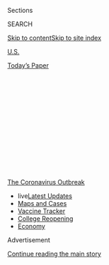 <div id="app">

<div>

<div>

<div>

<div class="NYTAppHideMasthead css-1q2w90k e1suatyy0">

<div class="section css-ui9rw0 e1suatyy2">

<div class="css-eph4ug er09x8g0">

<div class="css-6n7j50">

</div>

<span class="css-1dv1kvn">Sections</span>

<div class="css-10488qs">

<span class="css-1dv1kvn">SEARCH</span>

</div>

[Skip to content](#site-content)[Skip to site
index](#site-index)

</div>

<div id="masthead-section-label" class="css-1wr3we4 eaxe0e00">

[U.S.](https://www.nytimes.com/section/us)

</div>

<div class="css-10698na e1huz5gh0">

</div>

</div>

<div id="masthead-bar-one" class="section hasLinks css-15hmgas e1csuq9d3">

<div class="css-uqyvli e1csuq9d0">

</div>

<div class="css-1uqjmks e1csuq9d1">

</div>

<div class="css-9e9ivx">

[](https://myaccount.nytimes.com/auth/login?response_type=cookie&client_id=vi)

</div>

<div class="css-1bvtpon e1csuq9d2">

[Today’s
Paper](https://www.nytimes.com/section/todayspaper)

</div>

</div>

</div>

</div>

<div data-aria-hidden="false">

<div id="site-content" data-role="main">

<div>

<div class="css-1aor85t" style="opacity:0.000000001;z-index:-1;visibility:hidden">

<div class="css-1hqnpie">

<div class="css-epjblv">

<span class="css-17xtcya">[U.S.](/section/us)</span><span class="css-x15j1o">|</span><span class="css-fwqvlz">The
Last California County Without a Coronavirus
Case</span>

</div>

<div class="css-k008qs">

<div class="css-1iwv8en">

<span class="css-18z7m18"></span>

<div>

</div>

</div>

<span class="css-1n6z4y">https://nyti.ms/3i76fi5</span>

<div class="css-1705lsu">

<div class="css-4xjgmj">

<div class="css-4skfbu" data-role="toolbar" data-aria-label="Social Media Share buttons, Save button, and Comments Panel with current comment count" data-testid="share-tools">

  - 
  - 
  - 
  - 
    
    <div class="css-6n7j50">
    
    </div>

  - 

</div>

</div>

</div>

</div>

</div>

</div>

<div id="NYT_TOP_BANNER_REGION" class="css-13pd83m">

<div>

<div id="styln-prism-menu-1592847958612" class="section interactive-content interactive-size-medium css-1edisqu">

<div class="css-17ih8de interactive-body">

<div id="scroll-container" class="css-1gj85ro">

[<span class="styln-title-wrap"><span class="css-1pje3qr">The
Coronavirus</span><span class="css-1pje3qr">
Outbreak</span></span>](https://www.nytimes.com/news-event/coronavirus?action=click&pgtype=Article&state=default&region=TOP_BANNER&context=storylines_menu)

  - <span class="css-kqxiym" data-emphasize="true">live</span>[Latest
    Updates](https://www.nytimes.com/2020/08/03/world/coronavirus-covid-19.html?action=click&pgtype=Article&state=default&region=TOP_BANNER&context=storylines_menu)
  - [Maps and
    Cases](https://www.nytimes.com/interactive/2020/us/coronavirus-us-cases.html?action=click&pgtype=Article&state=default&region=TOP_BANNER&context=storylines_menu)
  - [Vaccine
    Tracker](https://www.nytimes.com/interactive/2020/science/coronavirus-vaccine-tracker.html?action=click&pgtype=Article&state=default&region=TOP_BANNER&context=storylines_menu)
  - [College
    Reopening](https://www.nytimes.com/2020/08/02/us/covid-college-reopening.html?action=click&pgtype=Article&state=default&region=TOP_BANNER&context=storylines_menu)
  - [Economy](https://www.nytimes.com/live/2020/08/03/business/stock-market-today-coronavirus?action=click&pgtype=Article&state=default&region=TOP_BANNER&context=storylines_menu)

</div>

</div>

</div>

</div>

</div>

<div id="top-wrapper" class="css-1sy8kpn">

<div id="top-slug" class="css-l9onyx">

Advertisement

</div>

[Continue reading the main
story](#after-top)

<div class="ad top-wrapper" style="text-align:center;height:100%;display:block;min-height:250px">

<div id="top" class="place-ad" data-position="top" data-size-key="top">

</div>

</div>

<div id="after-top">

</div>

</div>

<div>

<div id="sponsor-wrapper" class="css-1hyfx7x">

<div id="sponsor-slug" class="css-19vbshk">

Supported by

</div>

[Continue reading the main
story](#after-sponsor)

<div id="sponsor" class="ad sponsor-wrapper" style="text-align:center;height:100%;display:block">

</div>

<div id="after-sponsor">

</div>

</div>

<div class="css-186x18t">

</div>

<div class="css-1vkm6nb ehdk2mb0">

# The Last California County Without a Coronavirus Case

</div>

Monday: The virus found its way into tiny, remote Modoc County. Also:
The Apple Fire prompted evacuations, and a successful astronaut return.

<div class="css-18e8msd">

<div class="css-pdw9fk epjyd6m0">

<div class="css-1txwxcy ey68jwv0" data-aria-hidden="true">

[![Thomas
Fuller](https://static01.nyt.com/images/2018/06/12/multimedia/author-thomas-fuller/author-thomas-fuller-thumbLarge.png
"Thomas Fuller")](https://www.nytimes.com/by/thomas-fuller)[![Jill
Cowan](https://static01.nyt.com/images/2018/12/10/multimedia/author-jill-cowan/author-jill-cowan-thumbLarge.png
"Jill Cowan")](https://www.nytimes.com/by/jill-cowan)

</div>

<div class="css-1baulvz">

By [<span class="css-1baulvz" itemprop="name">Thomas
Fuller</span>](https://www.nytimes.com/by/thomas-fuller) and
[<span class="css-1baulvz last-byline" itemprop="name">Jill
Cowan</span>](https://www.nytimes.com/by/jill-cowan)

</div>

</div>

  - 
    
    <div class="css-ld3wwf e16638kd2">
    
    Aug. 3,
    2020
    
    </div>

  - 
    
    <div class="css-4xjgmj">
    
    <div class="css-d8bdto" data-role="toolbar" data-aria-label="Social Media Share buttons, Save button, and Comments Panel with current comment count" data-testid="share-tools">
    
      - 
      - 
      - 
      - 
        
        <div class="css-6n7j50">
        
        </div>
    
      - 
    
    </div>
    
    </div>

</div>

</div>

<div class="section meteredContent css-1r7ky0e" name="articleBody" itemprop="articleBody">

<div class="css-79elbk" data-testid="photoviewer-wrapper">

<div class="css-z3e15g" data-testid="photoviewer-wrapper-hidden">

</div>

<div class="css-1a48zt4 ehw59r15" data-testid="photoviewer-children">

![<span class="css-16f3y1r e13ogyst0" data-aria-hidden="true">The Brass
Rail, a bar and restaurant in Alturas. An owner said a waitress who
worked at the bar tested positive for the
coronavirus.</span><span class="css-cnj6d5 e1z0qqy90" itemprop="copyrightHolder"><span class="css-1ly73wi e1tej78p0">Credit...</span><span>Scott
Sonner/Associated
Press</span></span>](https://static01.nyt.com/images/2020/08/03/us/03alturascatoday/merlin_175074357_237ea6ee-554a-4856-95fb-f458b0b3ab44-articleLarge.jpg?quality=75&auto=webp&disable=upscale)

</div>

</div>

<div class="css-1fanzo5 StoryBodyCompanionColumn">

<div class="css-53u6y8">

*Good morning.*

*(This article is part of the California Today newsletter.* [*Sign up
here*](https://www.nytimes.com/newsletters/california-today) *to get it
delivered to your inbox.)*

**My colleague** **[Thomas
Fuller](https://www.nytimes.com/by/thomas-fuller)** **traveled to
Alturas to report on a county that had been mercifully isolated from the
coronavirus — until last week.**

Here’s his dispatch:

Evergreen forests surrounded by lumpy mountains and vast valleys filled
with thousands of cattle. Residents of Modoc County, population 8,800,
like to point out that social distancing was a way of life well before
the coronavirus arrived in California. Alturas, the Modoc County seat,
has a single red flashing traffic signal at the intersection of what
maps show as major highways but are really just winding two-lane country
roads.

For five months, officials in Modoc had hoped that the county’s
isolation in the northeastern corner of the state would spare it from
the virus. And until last week, when a couple in Alturas tested
positive, Modoc had been the last county in California without any
confirmed cases.

</div>

</div>

<div class="css-1fanzo5 StoryBodyCompanionColumn">

<div class="css-53u6y8">

Now the message seems clear: If the virus made it to Modoc County, where
the closest big town is a two-hour drive, it’s everywhere in
California.

<div id="NYT_MAIN_CONTENT_1_REGION" class="css-9tf9ac">

<div>

<div id="styln-covid-updates-world" class="section interactive-content interactive-size-medium css-1ftcdic">

<div class="css-17ih8de interactive-body">

<div id="styln-briefing-block" data-asset-id="QXJ0aWNsZTpueXQ6Ly9hcnRpY2xlLzZkMDlhMjVlLTQxZDYtNWE3ZC04NzFjLTNiMDkyMGU0NjA2Zg==">

<div class="briefing-block-header-section">

# [Latest Updates: Global Coronavirus Outbreak](https://www.nytimes.com/2020/08/03/world/coronavirus-covid-19.html?action=click&pgtype=Article&state=default&region=MAIN_CONTENT_1&context=storylines_live_updates)

<div class="briefing-block-ts">

Updated 2020-08-04T05:55:16.339Z

</div>

</div>

  - [Fauci defends Birx after she is criticized by
    Trump.](https://www.nytimes.com/2020/08/03/world/coronavirus-covid-19.html?action=click&pgtype=Article&state=default&region=MAIN_CONTENT_1&context=storylines_live_updates#link-4547638f)
  - [Trump derides Democrats as lawmakers and administration officials
    try to break stimulus
    impasse.](https://www.nytimes.com/2020/08/03/world/coronavirus-covid-19.html?action=click&pgtype=Article&state=default&region=MAIN_CONTENT_1&context=storylines_live_updates#link-15e7f995)
  - [The deadline for 2020 census counting has been moved up by a
    month.](https://www.nytimes.com/2020/08/03/world/coronavirus-covid-19.html?action=click&pgtype=Article&state=default&region=MAIN_CONTENT_1&context=storylines_live_updates#link-e5a2cda)

<div class="briefing-block-footer">

<div class="briefing-block-footer-meta">

[See more
updates](https://www.nytimes.com/2020/08/03/world/coronavirus-covid-19.html?action=click&pgtype=Article&state=default&region=MAIN_CONTENT_1&context=storylines_live_updates)

</div>

<div class="briefing-block-briefinglinks">

<span>More live coverage:</span>
[Markets](https://www.nytimes.com/live/2020/08/03/business/stock-market-today-coronavirus?action=click&pgtype=Article&state=default&region=MAIN_CONTENT_1&context=storylines_live_updates)

</div>

</div>

</div>

</div>

</div>

</div>

</div>

*\[*[*Track coronavirus
cases*](https://www.nytimes.com/interactive/2020/us/california-coronavirus-cases.html)
*by county in California.\]*

Modoc may be isolated, but it is not an island. The Modoc County Health
Services Department did not identify the two people who contracted the
virus, but Jodie Larranaga, an owner of the Brass Rail, a bar and Basque
restaurant, said a waitress who worked at the bar was one of the people
who tested positive. The waitress and her husband had recently returned
from a family vacation to Fresno, Ms. Larranaga said.

When it announced the infections on Tuesday, the Health Department asked
any residents who visited a bar in the past two weeks to call a hotline.
But Ms. Larranaga said that was not casting the net wide enough.

“This couple has been all over the place,” she said. “They were all
around town.”

Alturas had gone ahead with a July 4 parade and had hosted motocross
races. Most residents still go maskless at supermarkets in Alturas,
despite a statewide order to wear them in public places. Tex Dowdy, the
Modoc County sheriff, refuses to implement the mask order.

Juan Ledezma, the owner of a thrift store in Alturas, said most of the
two dozen daily customers came in without a face covering.

</div>

</div>

<div class="css-1fanzo5 StoryBodyCompanionColumn">

<div class="css-53u6y8">

“I would say 20 percent wear masks,” he said. “I don’t ask them to do it
because they might get offended.”

Rick Holloway, the publisher and editor of The Modoc County Record, the
county’s weekly newspaper, says mask wearing often breaks along partisan
lines.

“To most of the people here, it’s more of a political statement than a
health statement,” he said.

“I would like to think that we’re going to do a better job of trying to
prevent more people from getting Covid,” he said, “but I wouldn’t bet on
it.”

*\[Read* [*the full story
here*](https://www.nytimes.com/2020/08/01/us/coronavirus-midwest-cases-deaths.html)*.\]*

-----

<div id="NYT_MAIN_CONTENT_3_REGION" class="css-9tf9ac">

<div>

<div id="styln-prism-freeform-1594220623585" class="section interactive-content interactive-size-medium css-1ftcdic">

<div class="css-17ih8de interactive-body">

<div id="prism-freeform-block-38059" class="css-19mumt8" data-role="complementary" data-storyline="The Coronavirus Outbreak" data-truncated="true" tabindex="0">

<div class="css-a8d9oz">

<div class="css-eb027h">

[](https://www.nytimes.com/news-event/coronavirus?action=click&pgtype=Article&state=default&region=MAIN_CONTENT_3&context=storylines_faq)

### The Coronavirus Outbreak ›

#### Frequently Asked Questions

Updated August 3, 2020

  - #### I’m a small-business owner. Can I get relief?
    
      - The [stimulus bills enacted in
        March](https://www.nytimes.com/article/small-business-loans-stimulus-grants-freelancers-coronavirus.html?action=click&pgtype=Article&state=default&region=MAIN_CONTENT_3&context=storylines_faq)
        offer help for the millions of American small businesses. Those
        eligible for aid are businesses and nonprofit organizations with
        fewer than 500 workers, including sole proprietorships,
        independent contractors and freelancers. Some larger companies
        in some industries are also eligible. The help being offered,
        which is being managed by the Small Business Administration,
        includes the Paycheck Protection Program and the Economic Injury
        Disaster Loan program. But lots of folks have [not yet seen
        payouts.](https://www.nytimes.com/interactive/2020/05/07/business/small-business-loans-coronavirus.html?action=click&pgtype=Article&state=default&region=MAIN_CONTENT_3&context=storylines_faq)
        Even those who have received help are confused: The rules are
        draconian, and some are stuck sitting on [money they don’t know
        how to
        use.](https://www.nytimes.com/2020/05/02/business/economy/loans-coronavirus-small-business.html?action=click&pgtype=Article&state=default&region=MAIN_CONTENT_3&context=storylines_faq)
        Many small-business owners are getting less than they expected
        or [not hearing anything at
        all.](https://www.nytimes.com/2020/06/10/business/Small-business-loans-ppp.html?action=click&pgtype=Article&state=default&region=MAIN_CONTENT_3&context=storylines_faq)

  - #### What are my rights if I am worried about going back to work?
    
      - Employers have to provide [a safe
        workplace](https://www.osha.gov/SLTC/covid-19/standards.html)
        with policies that protect everyone equally. [And if one of your
        co-workers tests positive for the coronavirus, the
        C.D.C.](https://www.nytimes.com/article/coronavirus-money-unemployment.html?action=click&pgtype=Article&state=default&region=MAIN_CONTENT_3&context=storylines_faq)
        has said that [employers should tell their
        employees](https://www.cdc.gov/coronavirus/2019-ncov/community/guidance-business-response.html)
        -- without giving you the sick employee’s name -- that they may
        have been exposed to the virus.

  - #### Should I refinance my mortgage?
    
      - [It could be a good
        idea,](https://www.nytimes.com/article/coronavirus-money-unemployment.html?action=click&pgtype=Article&state=default&region=MAIN_CONTENT_3&context=storylines_faq)
        because mortgage rates have [never been
        lower.](https://www.nytimes.com/2020/07/16/business/mortgage-rates-below-3-percent.html?action=click&pgtype=Article&state=default&region=MAIN_CONTENT_3&context=storylines_faq)
        Refinancing requests have pushed mortgage applications to some
        of the highest levels since 2008, so be prepared to get in line.
        But defaults are also up, so if you’re thinking about buying a
        home, be aware that some lenders have tightened their standards.

  - #### What is school going to look like in September?
    
      - It is unlikely that many schools will return to a normal
        schedule this fall, requiring the grind of [online
        learning](https://www.nytimes.com/2020/06/05/us/coronavirus-education-lost-learning.html?action=click&pgtype=Article&state=default&region=MAIN_CONTENT_3&context=storylines_faq),
        [makeshift child
        care](https://www.nytimes.com/2020/05/29/us/coronavirus-child-care-centers.html?action=click&pgtype=Article&state=default&region=MAIN_CONTENT_3&context=storylines_faq)
        and [stunted
        workdays](https://www.nytimes.com/2020/06/03/business/economy/coronavirus-working-women.html?action=click&pgtype=Article&state=default&region=MAIN_CONTENT_3&context=storylines_faq)
        to continue. California’s two largest public school districts —
        Los Angeles and San Diego — said on July 13, that [instruction
        will be remote-only in the
        fall](https://www.nytimes.com/2020/07/13/us/lausd-san-diego-school-reopening.html?action=click&pgtype=Article&state=default&region=MAIN_CONTENT_3&context=storylines_faq),
        citing concerns that surging coronavirus infections in their
        areas pose too dire a risk for students and teachers. Together,
        the two districts enroll some 825,000 students. They are the
        largest in the country so far to abandon plans for even a
        partial physical return to classrooms when they reopen in
        August. For other districts, the solution won’t be an
        all-or-nothing approach. [Many
        systems](https://bioethics.jhu.edu/research-and-outreach/projects/eschool-initiative/school-policy-tracker/),
        including the nation’s largest, New York City, are devising
        [hybrid
        plans](https://www.nytimes.com/2020/06/26/us/coronavirus-schools-reopen-fall.html?action=click&pgtype=Article&state=default&region=MAIN_CONTENT_3&context=storylines_faq)
        that involve spending some days in classrooms and other days
        online. There’s no national policy on this yet, so check with
        your municipal school system regularly to see what is happening
        in your community.

  - #### Is the coronavirus airborne?
    
      - The coronavirus [can stay aloft for hours in tiny droplets in
        stagnant
        air](https://www.nytimes.com/2020/07/04/health/239-experts-with-one-big-claim-the-coronavirus-is-airborne.html?action=click&pgtype=Article&state=default&region=MAIN_CONTENT_3&context=storylines_faq),
        infecting people as they inhale, mounting scientific evidence
        suggests. This risk is highest in crowded indoor spaces with
        poor ventilation, and may help explain super-spreading events
        reported in meatpacking plants, churches and restaurants. [It’s
        unclear how often the virus is
        spread](https://www.nytimes.com/2020/07/06/health/coronavirus-airborne-aerosols.html?action=click&pgtype=Article&state=default&region=MAIN_CONTENT_3&context=storylines_faq)
        via these tiny droplets, or aerosols, compared with larger
        droplets that are expelled when a sick person coughs or sneezes,
        or transmitted through contact with contaminated surfaces, said
        Linsey Marr, an aerosol expert at Virginia Tech. Aerosols are
        released even when a person without symptoms exhales, talks or
        sings, according to Dr. Marr and more than 200 other experts,
        who [have outlined the evidence in an open letter to the World
        Health
        Organization](https://academic.oup.com/cid/article/doi/10.1093/cid/ciaa939/5867798).

<div id="styln-survey-component-38059" class="styln-survey-component" data-surveyname="faq" data-surveystoryline="coronavirus">

</div>

</div>

<div class="css-6mllg9">

</div>

<div class="css-pmm6ed">

<span class="css-5gimkt"></span>

</div>

</div>

</div>

</div>

</div>

</div>

</div>

## Here’s what else you may have missed

*We often link to sites that limit access for nonsubscribers. We
appreciate your reading Times coverage, but we also encourage you to
support local news if you
can.*

</div>

</div>

<div class="css-79elbk" data-testid="photoviewer-wrapper">

<div class="css-z3e15g" data-testid="photoviewer-wrapper-hidden">

</div>

<div class="css-1a48zt4 ehw59r15" data-testid="photoviewer-children">

<div class="css-1xdhyk6 erfvjey0">

<span class="css-1ly73wi e1tej78p0">Image</span>

<div class="css-zjzyr8">

<div data-testid="lazyimage-container" style="height:257.77777777777777px">

</div>

</div>

</div>

<span class="css-16f3y1r e13ogyst0" data-aria-hidden="true">Saving on
rent by sharing a home meant Karla Lorenzo could spend more on her
children’s needs. But it also brought tensions with other tenants, along
with the health risks of
overcrowding.</span><span class="css-cnj6d5 e1z0qqy90" itemprop="copyrightHolder"><span class="css-1ly73wi e1tej78p0">Credit...</span><span>Brian
L. Frank for The New York Times</span></span>

</div>

</div>

<div class="css-1fanzo5 StoryBodyCompanionColumn">

<div class="css-53u6y8">

  - With 12 people living in three bedrooms, it wasn’t surprising that
    once one person living in the house got sick with the coronavirus,
    others would, too. **Overcrowded housing was a problem before the
    pandemic,** but now it’s a key way the virus is spreading. \[[The
    New York
    Times](https://www.nytimes.com/2020/08/01/business/economy/housing-overcrowding-coronavirus.html?)\]

  - “There’s no win in this whole thing.” While many tenants have been
    pushed out of their homes — in some cases, apparently [in violation
    of the state’s eviction
    moratorium](https://calmatters.org/housing/2020/07/imperial-county-evictions-rules/)
    — during the coronavirus crisis, **some landlords said they’re
    having trouble removing squatters**. \[[The Bakersfield
    Californian](https://www.bakersfield.com/news/squatters-sit-out-evictions-moratorium/article_56f30548-d2d6-11ea-bccd-47329a9189c1.html)\]

*Read more about why the Central Valley has become the state’s latest
coronavirus hot spot. \[*[*The New York
Times*](https://www.nytimes.com/2020/07/28/us/newsom-coronavirus-valley.html)*\]*

  - Some are preparing to fight a wave of evictions by taking advantage
    of a little-known state rule that allows people to take the bar exam
    without getting a law school degree. **Welcome to “Radical Real
    Estate Law School.”** \[The
    [Oaklandside](https://oaklandside.org/2020/07/30/oakland-radical-real-estate-law-school/)\]

  - Meanwhile, in **Downtown San Francisco, towers are closed,** cafes
    are struggling and streets are eerily quiet. Will the district ever
    boom again? \[[The San Francisco
    Chronicle](https://www.sfchronicle.com/business/article/Downtown-San-Francisco-coronavirus-pandemic-15450388.php)\]

  - **Colleges are trying to figure out how to welcome masses of
    students back** to campuses without Covid-19 spreading. It’s not
    easy. \[[The New York
    Times](https://www.nytimes.com/2020/08/02/us/covid-college-reopening.html?)\]

  - More and more schools are **abandoning plans for in-person
    classes**. \[[The New York
    Times](https://www.nytimes.com/2020/08/01/us/schools-reopening-indiana-coronavirus.html?smtyp=cur&smid=tw-nytimes)\]

*Learn more from this map showing where students are most at risk of
encountering a classmate who arrived to school with the coronavirus.
\[*[*The New York
Times*](https://www.nytimes.com/interactive/2020/07/31/us/coronavirus-school-reopening-risk.html?)*\]*

</div>

</div>

<div class="css-1fanzo5 StoryBodyCompanionColumn">

<div class="css-53u6y8">

*And read about California’s plan, which would keep most schools
remote-only to start the year. \[*[*The New York
Times*](https://www.nytimes.com/2020/07/17/us/california-schools-reopening-newsom.html)*\]*

</div>

</div>

<div class="css-79elbk" data-testid="photoviewer-wrapper">

<div class="css-z3e15g" data-testid="photoviewer-wrapper-hidden">

</div>

<div class="css-1a48zt4 ehw59r15" data-testid="photoviewer-children">

<div class="css-1xdhyk6 erfvjey0">

<span class="css-1ly73wi e1tej78p0">Image</span>

<div class="css-zjzyr8">

<div data-testid="lazyimage-container" style="height:237.15555555555557px">

</div>

</div>

</div>

<span class="css-16f3y1r e13ogyst0" data-aria-hidden="true">A 747
Supertanker dropped fire retardant along a ridge ahead of the Apple Fire
on
Saturday.</span><span class="css-cnj6d5 e1z0qqy90" itemprop="copyrightHolder"><span class="css-1ly73wi e1tej78p0">Credit...</span><span>Josh
Edelson/Agence France-Presse — Getty Images</span></span>

</div>

</div>

<div class="css-1fanzo5 StoryBodyCompanionColumn">

<div class="css-53u6y8">

  - **On Sunday, firefighters struggled to control the Apple Fire**, a
    wildfire that started in Cherry Valley, southwest of the San
    Bernardino National Forest. About 7,000 residents were ordered to
    evacuate. \[[The New York
    Times](https://www.nytimes.com/2020/08/02/us/apple-fire-ca.html?)\]

*Here’s a map of evacuations. \[*[*The Riverside
Press-Enterprise*](https://www.pe.com/2020/08/01/this-map-shows-the-location-evacuations-for-the-apple-fire-in-cherry-valley/)*\]*

*And if you missed it, here’s how California prepared for wildfire
season amid a pandemic. \[*[*The New York
Times*](https://www.nytimes.com/2020/07/10/us/california-wildfires-coronavirus.html)*\]*

  - The NASA astronauts riding **in a capsule built and operated by
    Hawthorne-based SpaceX parachuted safely into the Gulf of Mexico on
    Sunday.** It was the first water landing by NASA astronauts since
    1975. \[[The New York
    Times](https://www.nytimes.com/2020/08/02/science/spacex-astronauts-splashdown.html)\]

  - Looking for isolation? **One of the smallest islands in California’s
    least-visited national park** provides — for humans, anyway. Anacapa
    has a lot of wildlife and views, as long as you’re not afraid of
    heights. \[[The Los Angeles
    Times](https://www.latimes.com/travel/story/2020-07-31/channel-island-birds-gulls-anacapa)\]

  - Here’s how families **celebrated Eid al-Adha** amid a pandemic: “The
    story of Ibrahim is forcing us to check in with ourselves, and the
    quarantine is forcing us to check in with ourselves, our friends,
    our family more often.” \[[The New York
    Times](https://www.nytimes.com/2020/08/01/us/eid-al-adha-coronavirus.html)\]

-----

*California Today goes live at 6:30 a.m. Pacific time weekdays. Tell us
what you want to see:*
[*CAtoday@nytimes.com*](mailto:CAtoday@nytimes.com)*. Were you forwarded
this email?* [*Sign up for California Today
here*](https://www.nytimes.com/newsletters/california-today?module=inline)
*and* [*read every edition online
here*](https://www.nytimes.com/column/california-today)*.*

*Jill Cowan grew up in Orange County, went to school at U.C. Berkeley
and has reported all over the state, including the Bay Area, Bakersfield
and Los Angeles — but she always wants to see more. Follow along here or
on* [*Twitter*](https://twitter.com/JillCowan)*.*

*California Today is edited by Julie Bloom, who grew up in Los Angeles
and graduated from U.C. Berkeley.*

</div>

</div>

</div>

<div>

</div>

<div>

</div>

<div>

</div>

<div>

<div id="bottom-wrapper" class="css-1ede5it">

<div id="bottom-slug" class="css-l9onyx">

Advertisement

</div>

[Continue reading the main
story](#after-bottom)

<div id="bottom" class="ad bottom-wrapper" style="text-align:center;height:100%;display:block;min-height:90px">

</div>

<div id="after-bottom">

</div>

</div>

</div>

</div>

</div>

## Site Index

<div>

</div>

## Site Information Navigation

  - [© <span>2020</span> <span>The New York Times
    Company</span>](https://help.nytimes.com/hc/en-us/articles/115014792127-Copyright-notice)

<!-- end list -->

  - [NYTCo](https://www.nytco.com/)
  - [Contact
    Us](https://help.nytimes.com/hc/en-us/articles/115015385887-Contact-Us)
  - [Work with us](https://www.nytco.com/careers/)
  - [Advertise](https://nytmediakit.com/)
  - [T Brand Studio](http://www.tbrandstudio.com/)
  - [Your Ad
    Choices](https://www.nytimes.com/privacy/cookie-policy#how-do-i-manage-trackers)
  - [Privacy](https://www.nytimes.com/privacy)
  - [Terms of
    Service](https://help.nytimes.com/hc/en-us/articles/115014893428-Terms-of-service)
  - [Terms of
    Sale](https://help.nytimes.com/hc/en-us/articles/115014893968-Terms-of-sale)
  - [Site
    Map](https://spiderbites.nytimes.com)
  - [Help](https://help.nytimes.com/hc/en-us)
  - [Subscriptions](https://www.nytimes.com/subscription?campaignId=37WXW)

</div>

</div>

</div>

</div>
